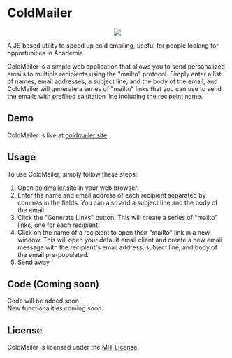# ColdMailer
<p align="center">
  <img src="https://coldmailer.site/android-chrome-192x192.png"/>
</p>

A JS based utility to speed up cold emailing, useful for people looking for opportunities in Academia.


ColdMailer is a simple web application that allows you to send personalized emails to multiple recipients using the "mailto" protocol. Simply enter a list of names, email addresses, a subject line, and the body of the email, and ColdMailer will generate a series of "mailto" links that you can use to send the emails with prefilled salutation line including the recipeint name.

## Demo

ColdMailer is live at [coldmailer.site](https://coldmailer.site/).

## Usage

To use ColdMailer, simply follow these steps:

1. Open [coldmailer.site](https://coldmailer.site/) in your web browser.
2. Enter the name and email address of each recipient separated by commas in the fields. You can also add a subject line and the body of the email.
3. Click the "Generate Links" button. This will create a series of "mailto" links, one for each recipient.
4. Click on the name of a recipient to open their "mailto" link in a new window. This will open your default email client and create a new email message with the recipient's email address, subject line, and body of the email pre-populated.
5. Send away !

## Code (Coming soon)
  
Code will be added soon.
<br>
New functionalities coming soon.
  
## License

ColdMailer is licensed under the [MIT License](https://opensource.org/licenses/MIT).
